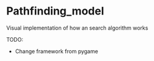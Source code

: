 # Pathfinding_model

Visual implementation of how an search algorithm works

TODO:
* Change framework from pygame
